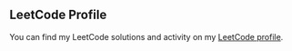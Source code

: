 ## LeetCode Profile

You can find my LeetCode solutions and activity on my [LeetCode profile](https://leetcode.com/u/MahmoudNamNam/).

